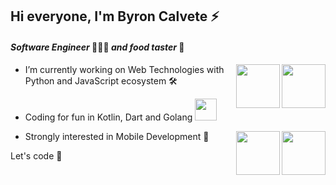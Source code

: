## Hi everyone, I'm Byron Calvete ⚡️

#### *Software Engineer* 👨🏻‍💻  *and food taster* 🥑 

<img src="https://user-images.githubusercontent.com/37782247/123088388-0be97280-d3fc-11eb-842b-de4b0b377510.png" width="70" align="right" />
<img src="https://user-images.githubusercontent.com/37782247/123088828-9a5df400-d3fc-11eb-8877-347f8ef573fc.png" width="70" align="right" />

- I’m currently working on Web Technologies with Python and JavaScript ecosystem 🛠

- Coding for fun in Kotlin, Dart and Golang <img src="https://user-images.githubusercontent.com/37782247/123088402-10ae2680-d3fc-11eb-9358-c0ada5b87b83.png" width="35" />

<img src="https://user-images.githubusercontent.com/37782247/123090990-2ffa8300-d3ff-11eb-955c-033b4e5bc333.png" width="70" align="right" />
<img src="https://github.com/ByronCalvete/ByronCalvete/assets/37782247/9de2787f-8b8f-4f86-a383-3b79e485ad5b" width="70" align="right" />

- Strongly interested in Mobile Development 📲

Let's code 🎒
